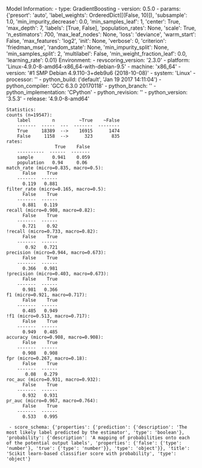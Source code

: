 Model Information:
	 - type: GradientBoosting
	 - version: 0.5.0
	 - params: {'presort': 'auto', 'label_weights': OrderedDict([(False, 10)]), 'subsample': 1.0, 'min_impurity_decrease': 0.0, 'min_samples_leaf': 1, 'center': True, 'max_depth': 7, 'labels': [True, False], 'population_rates': None, 'scale': True, 'n_estimators': 700, 'max_leaf_nodes': None, 'loss': 'deviance', 'warm_start': False, 'max_features': 'log2', 'init': None, 'verbose': 0, 'criterion': 'friedman_mse', 'random_state': None, 'min_impurity_split': None, 'min_samples_split': 2, 'multilabel': False, 'min_weight_fraction_leaf': 0.0, 'learning_rate': 0.01}
	Environment:
	 - revscoring_version: '2.3.0'
	 - platform: 'Linux-4.9.0-8-amd64-x86_64-with-debian-9.5'
	 - machine: 'x86_64'
	 - version: '#1 SMP Debian 4.9.110-3+deb9u6 (2018-10-08)'
	 - system: 'Linux'
	 - processor: ''
	 - python_build: ('default', 'Jan 19 2017 14:11:04')
	 - python_compiler: 'GCC 6.3.0 20170118'
	 - python_branch: ''
	 - python_implementation: 'CPython'
	 - python_revision: ''
	 - python_version: '3.5.3'
	 - release: '4.9.0-8-amd64'
	
	Statistics:
	counts (n=19547):
		label        n         ~True    ~False
		-------  -----  ---  -------  --------
		True     18389  -->    16915      1474
		False     1158  -->      323       835
	rates:
		              True    False
		----------  ------  -------
		sample       0.941    0.059
		population   0.94     0.06
	match_rate (micro=0.835, macro=0.5):
		  False    True
		-------  ------
		  0.119   0.881
	filter_rate (micro=0.165, macro=0.5):
		  False    True
		-------  ------
		  0.881   0.119
	recall (micro=0.908, macro=0.82):
		  False    True
		-------  ------
		  0.721    0.92
	!recall (micro=0.733, macro=0.82):
		  False    True
		-------  ------
		   0.92   0.721
	precision (micro=0.944, macro=0.673):
		  False    True
		-------  ------
		  0.366   0.981
	!precision (micro=0.403, macro=0.673):
		  False    True
		-------  ------
		  0.981   0.366
	f1 (micro=0.921, macro=0.717):
		  False    True
		-------  ------
		  0.485   0.949
	!f1 (micro=0.513, macro=0.717):
		  False    True
		-------  ------
		  0.949   0.485
	accuracy (micro=0.908, macro=0.908):
		  False    True
		-------  ------
		  0.908   0.908
	fpr (micro=0.267, macro=0.18):
		  False    True
		-------  ------
		   0.08   0.279
	roc_auc (micro=0.931, macro=0.932):
		  False    True
		-------  ------
		  0.932   0.931
	pr_auc (micro=0.967, macro=0.764):
		  False    True
		-------  ------
		  0.533   0.995
	
	 - score_schema: {'properties': {'prediction': {'description': 'The most likely label predicted by the estimator', 'type': 'boolean'}, 'probability': {'description': 'A mapping of probabilities onto each of the potential output labels', 'properties': {'false': {'type': 'number'}, 'true': {'type': 'number'}}, 'type': 'object'}}, 'title': 'Scikit learn-based classifier score with probability', 'type': 'object'}

